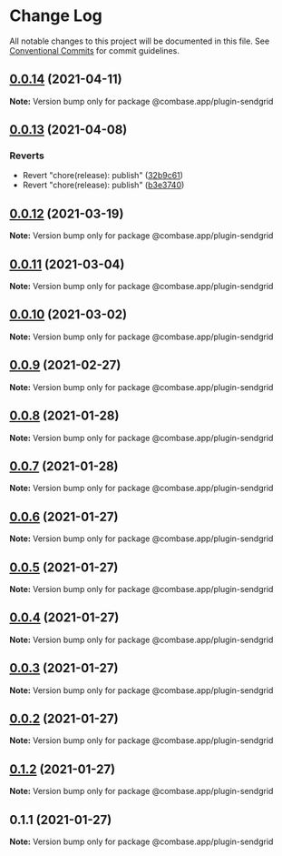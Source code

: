 # Change Log

All notable changes to this project will be documented in this file.
See [Conventional Commits](https://conventionalcommits.org) for commit guidelines.

## [0.0.14](https://github.com/GetStream/combase-plugins/compare/@combase.app/plugin-sendgrid@0.0.13...@combase.app/plugin-sendgrid@0.0.14) (2021-04-11)

**Note:** Version bump only for package @combase.app/plugin-sendgrid





## [0.0.13](https://github.com/GetStream/combase-plugins/compare/@combase.app/plugin-sendgrid@0.0.13...@combase.app/plugin-sendgrid@0.0.13) (2021-04-08)


### Reverts

* Revert "chore(release): publish" ([32b9c61](https://github.com/GetStream/combase-plugins/commit/32b9c6198fb5b69d7b94db85482b92425e1526a4))
* Revert "chore(release): publish" ([b3e3740](https://github.com/GetStream/combase-plugins/commit/b3e374042aeae46cecdd9c97bfed0f0e784dfa0b))





## [0.0.12](https://github.com/GetStream/combase-plugins/compare/@combase.app/plugin-sendgrid@0.0.11...@combase.app/plugin-sendgrid@0.0.12) (2021-03-19)

**Note:** Version bump only for package @combase.app/plugin-sendgrid





## [0.0.11](https://github.com/GetStream/combase-plugins/compare/@combase.app/plugin-sendgrid@0.0.10...@combase.app/plugin-sendgrid@0.0.11) (2021-03-04)

**Note:** Version bump only for package @combase.app/plugin-sendgrid





## [0.0.10](https://github.com/GetStream/combase-plugins/compare/@combase.app/plugin-sendgrid@0.0.9...@combase.app/plugin-sendgrid@0.0.10) (2021-03-02)

**Note:** Version bump only for package @combase.app/plugin-sendgrid





## [0.0.9](https://github.com/GetStream/combase-plugins/compare/@combase.app/plugin-sendgrid@0.0.8...@combase.app/plugin-sendgrid@0.0.9) (2021-02-27)

**Note:** Version bump only for package @combase.app/plugin-sendgrid





## [0.0.8](https://github.com/GetStream/combase-plugins/compare/@combase.app/plugin-sendgrid@0.0.7...@combase.app/plugin-sendgrid@0.0.8) (2021-01-28)

**Note:** Version bump only for package @combase.app/plugin-sendgrid





## [0.0.7](https://github.com/GetStream/combase-plugins/compare/@combase.app/plugin-sendgrid@0.0.6...@combase.app/plugin-sendgrid@0.0.7) (2021-01-28)

**Note:** Version bump only for package @combase.app/plugin-sendgrid





## [0.0.6](https://github.com/GetStream/combase-plugins/compare/@combase.app/plugin-sendgrid@0.0.5...@combase.app/plugin-sendgrid@0.0.6) (2021-01-27)

**Note:** Version bump only for package @combase.app/plugin-sendgrid





## [0.0.5](https://github.com/GetStream/combase-plugins/compare/@combase.app/plugin-sendgrid@0.0.4...@combase.app/plugin-sendgrid@0.0.5) (2021-01-27)

**Note:** Version bump only for package @combase.app/plugin-sendgrid





## [0.0.4](https://github.com/GetStream/combase-plugins/compare/@combase.app/plugin-sendgrid@0.0.3...@combase.app/plugin-sendgrid@0.0.4) (2021-01-27)

**Note:** Version bump only for package @combase.app/plugin-sendgrid





## [0.0.3](https://github.com/GetStream/combase-plugins/compare/@combase.app/plugin-sendgrid@0.0.2...@combase.app/plugin-sendgrid@0.0.3) (2021-01-27)

**Note:** Version bump only for package @combase.app/plugin-sendgrid





## [0.0.2](https://github.com/GetStream/combase-plugins/compare/@combase.app/plugin-sendgrid@0.1.2...@combase.app/plugin-sendgrid@0.0.2) (2021-01-27)

**Note:** Version bump only for package @combase.app/plugin-sendgrid





## [0.1.2](https://github.com/GetStream/combase-plugins/compare/@combase.app/plugin-sendgrid@0.1.1...@combase.app/plugin-sendgrid@0.1.2) (2021-01-27)

**Note:** Version bump only for package @combase.app/plugin-sendgrid





## 0.1.1 (2021-01-27)

**Note:** Version bump only for package @combase.app/plugin-sendgrid
